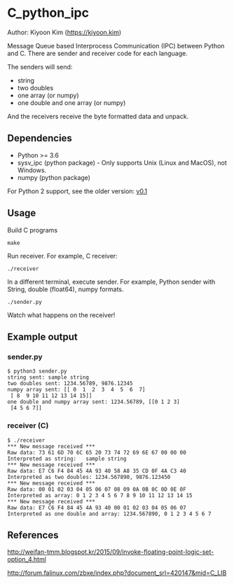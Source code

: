 # C_python_ipc

Author: Kiyoon Kim (https://kiyoon.kim)  

Message Queue based Interprocess Communication (IPC) between Python and C. There are sender and receiver code for each language.  

The senders will send:  
- string
- two doubles
- one array (or numpy)
- one double and one array (or numpy)

And the receivers receive the byte formatted data and unpack.

## Dependencies

- Python >= 3.6
- sysv_ipc (python package) - Only supports Unix (Linux and MacOS), not Windows.
- numpy (python package)

For Python 2 support, see the older version: [v0.1](https://github.com/kiyoon/C_python_ipc/tree/v0.1)

## Usage

Build C programs

`make`

Run receiver. For example, C receiver:

`./receiver`

In a different terminal, execute sender. For example, Python sender with String, double (float64), numpy formats.

`./sender.py`

Watch what happens on the receiver!

## Example output
### sender.py
```console
$ python3 sender.py
string sent: sample string
two doubles sent: 1234.56789, 9876.12345
numpy array sent: [[ 0  1  2  3  4  5  6  7]
 [ 8  9 10 11 12 13 14 15]]
one double and numpy array sent: 1234.56789, [[0 1 2 3]
 [4 5 6 7]]
```

### receiver (C)
```console
$ ./receiver
*** New message received ***
Raw data: 73 61 6D 70 6C 65 20 73 74 72 69 6E 67 00 00 00
Interpreted as string:   sample string
*** New message received ***
Raw data: E7 C6 F4 84 45 4A 93 40 58 A8 35 CD 0F 4A C3 40
Interpreted as two doubles: 1234.567890, 9876.123450
*** New message received ***
Raw data: 00 01 02 03 04 05 06 07 08 09 0A 0B 0C 0D 0E 0F
Interpreted as array: 0 1 2 3 4 5 6 7 8 9 10 11 12 13 14 15
*** New message received ***
Raw data: E7 C6 F4 84 45 4A 93 40 00 01 02 03 04 05 06 07
Interpreted as one double and array: 1234.567890, 0 1 2 3 4 5 6 7
```

## References

http://weifan-tmm.blogspot.kr/2015/09/invoke-floating-point-logic-set-option_4.html  

http://forum.falinux.com/zbxe/index.php?document_srl=420147&mid=C_LIB
